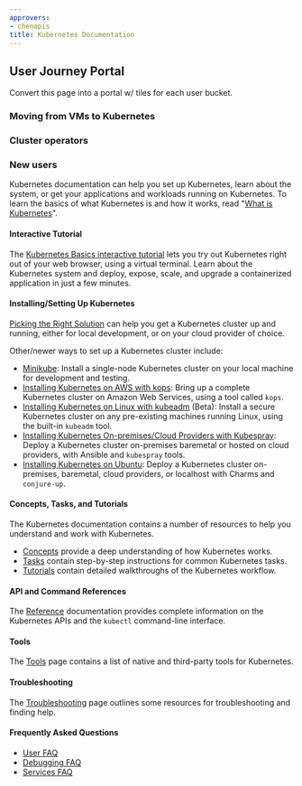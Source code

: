 ```yaml
---
approvers:
- chenopis
title: Kubernetes Documentation
---
```



## User Journey Portal

Convert this page into a portal w/ tiles for each user bucket.

### Moving from VMs to Kubernetes


### Cluster operators

### New users

Kubernetes documentation can help you set up Kubernetes, learn about the system, or get your applications and workloads running on Kubernetes. To learn the basics of what Kubernetes is and how it works, read "[What is Kubernetes](/docs/concepts/overview/what-is-kubernetes/)".

#### Interactive Tutorial

The [Kubernetes Basics interactive tutorial](/docs/tutorials/kubernetes-basics/) lets you try out Kubernetes right out of your web browser, using a virtual terminal. Learn about the Kubernetes system and deploy, expose, scale, and upgrade a containerized application in just a few minutes.

#### Installing/Setting Up Kubernetes

[Picking the Right Solution](/docs/getting-started-guides/) can help you get a Kubernetes cluster up and running, either for local development, or on your cloud provider of choice.

Other/newer ways to set up a Kubernetes cluster include:

* [Minikube](/docs/getting-started-guides/minikube/): Install a single-node Kubernetes cluster on your local machine for development and testing.
* [Installing Kubernetes on AWS with kops](/docs/getting-started-guides/kops/): Bring up a complete Kubernetes cluster on Amazon Web Services, using a tool called `kops`.
* [Installing Kubernetes on Linux with kubeadm](/docs/getting-started-guides/kubeadm/) (Beta): Install a secure Kubernetes cluster on any pre-existing machines running Linux, using the built-in `kubeadm` tool.
* [Installing Kubernetes On-premises/Cloud Providers with Kubespray](/docs/getting-started-guides/kubespray/): Deploy a Kubernetes cluster on-premises baremetal or hosted on cloud providers, with Ansible and `kubespray` tools.
* [Installing Kubernetes on Ubuntu](/docs/getting-started-guides/ubuntu/): Deploy a Kubernetes cluster on-premises, baremetal, cloud providers, or localhost with Charms and `conjure-up`.

#### Concepts, Tasks, and Tutorials

The Kubernetes documentation contains a number of resources to help you understand and work with Kubernetes.

* [Concepts](/docs/concepts/) provide a deep understanding of how Kubernetes works.
* [Tasks](/docs/tasks/) contain step-by-step instructions for common Kubernetes tasks.
* [Tutorials](/docs/tutorials/) contain detailed walkthroughs of the Kubernetes workflow.

#### API and Command References

The [Reference](/docs/reference/) documentation provides complete information on the Kubernetes APIs and the `kubectl` command-line interface.

#### Tools

The [Tools](/docs/tools/) page contains a list of native and third-party tools for Kubernetes.

#### Troubleshooting

The [Troubleshooting](/docs/tasks/debug-application-cluster/troubleshooting) page outlines some resources for troubleshooting and finding help.

#### Frequently Asked Questions

* [User FAQ](https://github.com/kubernetes/kubernetes/wiki/User-FAQ)
* [Debugging FAQ](https://github.com/kubernetes/kubernetes/wiki/Debugging-FAQ)
* [Services FAQ](https://github.com/kubernetes/kubernetes/wiki/Services-FAQ)
